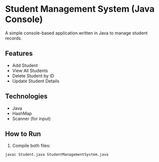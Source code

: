 # Student Management System (Java Console)

A simple console-based application written in Java to manage student records.

## Features
- Add Student
- View All Students
- Delete Student by ID
- Update Student Details

## Technologies
- Java
- HashMap
- Scanner (for input)

## How to Run
1. Compile both files:
```bash
javac Student.java StudentManagementSystem.java

